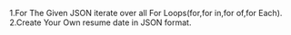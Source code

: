 1.For The Given JSON iterate over all For Loops(for,for in,for of,for Each).
2.Create Your Own resume date in JSON format.
